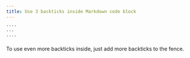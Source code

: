 ```yaml
---
title: Use 3 backticks inside Markdown code block
---
```


`````
````
```
````
`````

To use even more backticks inside, just add more backticks to the fence.

